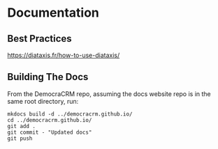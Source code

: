# Documentation

## Best Practices

https://diataxis.fr/how-to-use-diataxis/

## Building The Docs

From the DemocraCRM repo, assuming the docs website repo is in the same root directory, run: 

    mkdocs build -d ../democracrm.github.io/
    cd ../democracrm.github.io/
    git add .
    git commit - "Updated docs"
    git push
